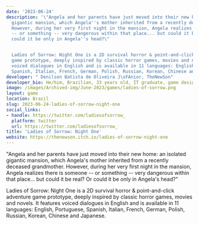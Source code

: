 ```yaml
---
date: '2023-06-24'
description: '\"Angela and her parents have just moved into their new home: an isolated
  gigantic mansion, which Angela''s mother inherited from a recently deceased grandmother.
  However, during her very first night in the mansion, Angela realizes there is someone
  -- or something -- very dangerous within that place... but could it be real? Or
  could it be only in Angela''s head?\"


  Ladies of Sorrow: Night One is a 2D survival horror & point-and-click adventure
  game prototype, deeply inspired by classic horror games, movies and novels. It features
  voiced dialogues in English and is available in 11 languages: English, Portuguese,
  Spanish, Italian, French, German, Polish, Russian, Korean, Chinese and Japanese.'
developer: " Denilson Batista de Oliveira J\xFAnior, TheNewSon"
developer_bio: He/him, Brazilian, 33 years old, IT graduate, game designer & translator.
image: /images/Archived-img/June-2023/games/ladies-of-sorrow.png
layout: game
location: Brazil
slug: 2023-06-24-ladies-of-sorrow-night-one
social_links:
- handle: https://twitter.com/ladiesofsorrow_
  platform: twitter
  url: https://twitter.com/ladiesofsorrow_
title: 'Ladies of Sorrow: Night One'
website: https://thenewson.itch.io/ladies-of-sorrow-night-one
---
```


"Angela and her parents have just moved into their new home: an isolated gigantic mansion, which Angela's mother inherited from a recently deceased grandmother. However, during her very first night in the mansion, Angela realizes there is someone -- or something -- very dangerous within that place... but could it be real? Or could it be only in Angela's head?"

Ladies of Sorrow: Night One is a 2D survival horror & point-and-click adventure game prototype, deeply inspired by classic horror games, movies and novels. It features voiced dialogues in English and is available in 11 languages: English, Portuguese, Spanish, Italian, French, German, Polish, Russian, Korean, Chinese and Japanese.
